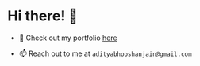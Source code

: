 # Hi there! 👋

- :art: Check out my portfolio [here](https://adi-ui.site/)

- 📫 Reach out to me at `adityabhooshanjain@gmail.com`
